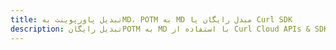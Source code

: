 ---title: تبدیل پاورپوینت بهMD، POTM به MD مبدل رایگان یا Curl SDKdescription: تبدیل رایگانPOTM به MD با استفاده از Curl Cloud APIs & SDK. همچنین اسناد Microsoft PowerPoint را در Cloud ایجاد، ویرایش و رندر کنید.---